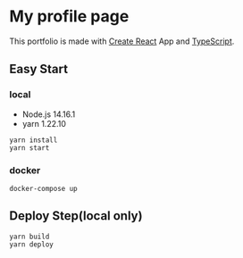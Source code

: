 # My profile page

This portfolio is made with [Create React](https://github.com/facebook/create-react-app) App and [TypeScript](https://github.com/Microsoft/TypeScript).

## Easy Start

### local

- Node.js 14.16.1
- yarn 1.22.10

```
yarn install
yarn start
```

### docker

```
docker-compose up
```

## Deploy Step(local only)

```
yarn build
yarn deploy
```